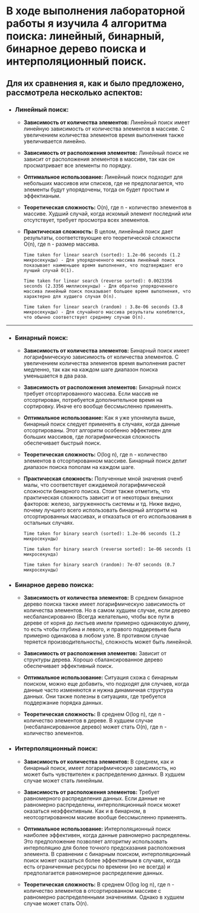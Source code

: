 # В ходе выполнения лабораторной работы я изучила 4 алгоритма поиска: линейный, бинарный, бинарное дерево поиска и интерполяционный поиск.
## Для их сравнения я, как и было предложено, рассмотрела несколько аспектов:

  + ### **Линейный поиск:**
    + **Зависимость от количества элементов:** Линейный поиск имеет линейную зависимость от количества элементов в массиве. С увеличением количества элементов время выполнения также увеличивается линейно.
  
    + **Зависимость от расположения элементов:** Линейный поиск не зависит от расположения элементов в массиве, так как он просматривает все элементы по порядку.
  
    + **Оптимальное использование:** Линейный поиск подходит для небольших массивов или списков, где не предполагается, что элементы будут упорядочены, тогда он будет простым и эффектианым. 
  
    + **Теоретическая сложность:** O(n), где n - количество элементов в массиве. Худший случай, когда искомый элемент последний или отсутствует, требует просмотра всех элементов.
  
    + **Практическая сложность:** В целом, линейный поиск дает результаты, соответствующие его теоретической сложности O(n), где n - размер массива.

          Time taken for linear search (sorted): 1.2e-06 seconds (1.2 микросекунды) - Для упорядоченного массива линейный поиск показывает наименьшее время выполнения, что подтверждает его лучший случай O(1).

          Time taken for linear search (reverse sorted): 0.0023356 seconds (2.3356 миллисекунды) - Для обратно упорядоченного массива линейный поиск показывает большее время выполнения, что характерно для худшего случая O(n).

          Time taken for linear search (random) : 3.8e-06 seconds (3.8 микросекунды) - Для случайного массива результаты колеблются, что обычно соответствует среднему случаю O(n).
      
____
 + ### **Бинарный поиск:**
    + **Зависимость от количества элементов:** Бинарный поиск имеет логарифмическую зависимость от количества элементов. С увеличением количества элементов время выполнения растет медленно, так как на каждом шаге диапазон поиска уменьшается в два раза.

    + **Зависимость от расположения элементов:** Бинарный поиск требует отсортированного массива. Если массив не отсортирован, потребуется дополнительное время на сортировку. Иначе его вообще бессмысленно применять.

    + **Оптимальное использование:** Как я уже упонямула выше, бинарный поиск следует применять в случаях, когда данные отсортированы. Этот алгоритм особенно эффективен для больших массивов, где логарифмическая сложность обеспечивает быстрый поиск.

    + **Теоретическая сложность:** O(log n), где n - количество элементов в отсортированном массиве. Бинарный поиск делит диапазон поиска пополам на каждом шаге.

    + **Практическая сложность:**
     Полученные мной значения оченб малы, что соответствует ожидаемой логарифмической сложности бинарного поиска. Стоит также отметить, что практическая сложность зависит и от некоторых внешних факторов: железо, загруженность системы и тд. Ниже видно, почему лучшего всего использовать бинарный алгоритм на отсортированных массивах, и отказаться от его использования в остальных случаях.

        `Time taken for binary search (sorted): 1.2e-06 seconds (1.2 микросекунды)`

        `Time taken for binary search (reverse sorted): 1e-06 seconds (1 микросекунда)`

        `Time taken for binary search (random): 7e-07 seconds (0.7 микросекунды)`
        
  + ### **Бинарное дерево поиска:**
    + **Зависимость от количества элементов:** В среднем бинарное дерево поиска также имеет логарифмическую зависимость от количества элементов. Но в самом худшем случае, если дерево несбалансированно (Всегда желательно, чтобы все пути в дереве от корня до листьев имели примерно одинаковую длину, то есть чтобы глубина и левого, и правого поддеревьев была примерно одинакова в любом узле. В противном случае теряется производительность), сложность может быть линейной.

    + **Зависимость от расположения элементов:** Зависит от структуры дерева. Хорошо сбалансированное дерево обеспечивает эффективный поиск.

    + **Оптимальное использование:** Ситуация схожа с бинарным поиском, можно еще добавить, что подходят для случаев, когда данные часто изменяются и нужна динамичная структура данных. Они также полезны в ситуациях, где требуется поддержание порядка данных.

    + **Теоретическая сложность:** В среднем O(log n), где n - количество элементов в дереве. В худшем случае (несбалансированное дерево) может стать O(n), где n - количество элементов.
  
 + ### **Интерполяционный поиск:**
    + **Зависимость от количества элементов:** В среднем, как и бинарный поиск, имеет логарифмическую зависимость, но может быть чувствителен к распределению данных. В худшем случае может стать линейным.

    + **Зависимость от расположения элементов:** Требует равномерного распределения данных. Если данные не равномерно распределены, интерполяционный поиск может оказаться неэффективным. Как и в бинарном, в неотсортированном масиве вообще бессмысленно применять. 

    + **Оптимальное использование:** Интерполяционный поиск наиболее эффективен, когда данные равномерно распределены. Это предположение позволяет алгоритму использовать интерполяцию для более точного предсказания расположения элемента. В сравнении с бинарным поиском, интерполяционный поиск может оказаться более эффективным в случаях, когда есть ограниченные ресурсы по времени (но не всегда) и предполагается равномерное распределение данных.

    + **Теоретическая сложность:** В среднем O(log log n), где n - количество элементов в отсортированном массиве с равномерно распределенными значениями. Однако в худшем случае может стать O(n).
